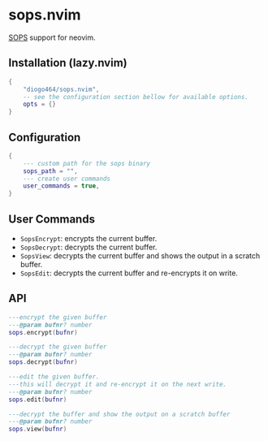 # sops.nvim

[SOPS](https://github.com/getsops/sops) support for neovim.

## Installation (lazy.nvim)

```lua
{
    "diogo464/sops.nvim",
    -- see the configuration section bellow for available options.
    opts = {}
}
```

## Configuration
```lua
{
    --- custom path for the sops binary
    sops_path = "", 
    --- create user commands
    user_commands = true,
}
```

## User Commands

- `SopsEncrypt`: encrypts the current buffer.
- `SopsDecrypt`: decrypts the current buffer.
- `SopsView`: decrypts the current buffer and shows the output in a scratch buffer.
- `SopsEdit`: decrypts the current buffer and re-encrypts it on write.


## API

```lua
---encrypt the given buffer
---@param bufnr? number
sops.encrypt(bufnr)

---decrypt the given buffer
---@param bufnr? number
sops.decrypt(bufnr)

---edit the given buffer.
---this will decrypt it and re-encrypt it on the next write.
---@param bufnr? number
sops.edit(bufnr)

---decrypt the buffer and show the output on a scratch buffer
---@param bufnr? number
sops.view(bufnr)
```

